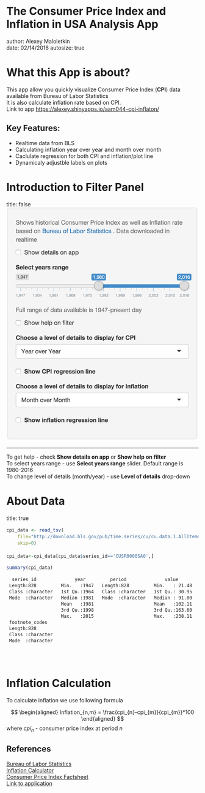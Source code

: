 The Consumer Price Index and Inflation in USA Analysis App
========================================================
author: Alexey Maloletkin   
date: 02/14/2016
autosize: true

What this App is about?
========================================================

This app allow you quickly visualize Consumer Price Index (**CPI**) data available from Bureau of Labor Statistics  
It is also calculate inflation rate based on CPI.  
Link to app https://alexey.shinyapps.io/aam044-cpi-inflaton/

## Key Features:
- Realtime data from BLS
- Calculating inflation year over year and month over month
- Caclulate regression for both CPI and inflation/plot line
- Dynamicaly adjustble labels on plots 


Introduction to Filter Panel
=======================================================
title: false
![Image of filter panel](filter_panel.png)
***
To get help - check **Show details on app** or **Show help on filter**   
To select years range - use **Select years range** slider. Default range is 1980-2016  
To change level of details (month/year) - use **Level of details** drop-down


About Data 
========================================================
title: true


```r
cpi_data <- read_tsv(
    file="http://download.bls.gov/pub/time.series/cu/cu.data.1.AllItems",
    skip=0)

cpi_data<-cpi_data[cpi_data$series_id=='CUSR0000SA0',]
```


```r
summary(cpi_data)
```

```
  series_id              year         period              value       
 Length:828         Min.   :1947   Length:828         Min.   : 21.48  
 Class :character   1st Qu.:1964   Class :character   1st Qu.: 30.95  
 Mode  :character   Median :1981   Mode  :character   Median : 91.00  
                    Mean   :1981                      Mean   :102.11  
                    3rd Qu.:1998                      3rd Qu.:163.60  
                    Max.   :2015                      Max.   :238.11  
 footnote_codes    
 Length:828        
 Class :character  
 Mode  :character  
                   
                   
                   
```

Inflation Calculation
========================================================

To calculate inflation we use following formula

$$
  \begin{aligned}
  Inflation_{n,m} = \frac{cpi_{n}-cpi_{m}}{cpi_{m}}*100
  \end{aligned}
$$
where $cpi_{n}$ - consumer price index at period $n$

## References  
[Bureau of Labor Statistics][ref1]  
[Inflation Calculator][ref2]  
[Consumer Price Index Factsheet][ref3]  
[Link to application][app]  

[ref1]: <http://www.bls.gov/cpi/data.htm>
[ref2]: <http://www.bls.gov/data/inflation_calculator.htm>
[ref3]: <http://www.bls.gov/cpi/factsheets.htm>
[app]: <https://alexey.shinyapps.io/aam044-cpi-inflaton/>


